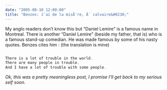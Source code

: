 ```yaml
---
date: "2005-08-10 12:00:00"
title: "Benzes: J´ai de la misÃ¨re, Ã´ calvaire&#8230;"
---
```




My anglo readers don&rsquo;t know this but &ldquo;Daniel Lemire&rdquo; is a famous name in Montreal. There is another &ldquo;Daniel Lemire&rdquo; (beside my father, that is) who is a famous stand-up comedian. He was made famous by some of his nasty quotes. Benzes cites him : (the translation is mine)
```C

There is a lot of trouble in the world.
There are many people in trouble.
And I have a lot of trouble with some people.
```


<em>Ok, this was a pretty meaningless post, I promise I&rsquo;ll get back to my serious self soon.</em>


